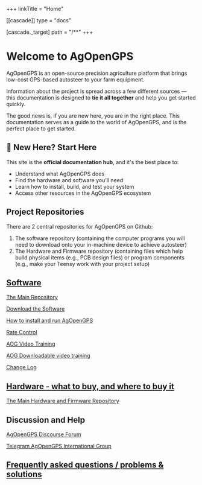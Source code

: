 +++
linkTitle = "Home"

[[cascade]]
type = "docs"

[cascade._target]
path = "/**"
+++

# Welcome to AgOpenGPS 
AgOpenGPS is an open-source precision agriculture platform that brings low-cost GPS-based autosteer to your farm equipment.

Information about the project is spread across a few different sources — this documentation is designed to **tie it all together** and help you get started quickly.

The good news is, if you are new here, you are in the right place. This documentation serves as a guide to the world of AgOpenGPS, and is the perfect place to get started.

## 🧭 New Here? Start Here

This site is the **official documentation hub**, and it's the best place to:
- Understand what AgOpenGPS does
- Find the hardware and software you’ll need
- Learn how to install, build, and test your system
- Access other resources in the AgOpenGPS ecosystem

## Project Repositories
There are 2 central repositories for AgOpenGPS on Github:
1) The software repository (containing the computer programs you will need to download onto your in-machine device to achieve autosteer)
2) The Hardware and Firmware repository (containing files which help build physical items (e.g., PCB design files) or program components (e.g., make your Teensy work with your project setup)

## [Software](software)

[The Main Repository](https://github.com/AgOpenGPS-Official/AgOpenGPS)

[Download the Software](https://github.com/AgOpenGPS-Official/AgOpenGPS/releases)

[How to install and run AgOpenGPS](https://www.youtube.com/watch?v=bVo6HwYIdP4)

[Rate Control](https://github.com/AgOpenGPS-Official/Rate_Control)

[AOG Video Training](https://www.youtube.com/playlist?list=PL1N2N2XFHWW1fIDhb7koOa7hxH0LGppYc)

[AOG Downloadable video training](https://www.mediafire.com/folder/wwcvo7zhdogh1/Videos)

[Change Log](software/ChangeLog)

## [Hardware - what to buy, and where to buy it](hardware)

[The Main Hardware and Firmware Repository](https://github.com/AgOpenGPS-Official/Boards)

## Discussion and Help

[AgOpenGPS Discourse Forum](https://discourse.agopengps.com/)

[Telegram AgOpenGPS International Group](https://t.me/agopengpsinternational)

## [Frequently asked questions / problems & solutions](software/FAQ)
